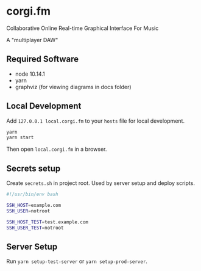 # corgi.fm
Collaborative Online Real-time Graphical Interface For Music

A "multiplayer DAW"

## Required Software
- node 10.14.1
- yarn
- graphviz (for viewing diagrams in docs folder)

## Local Development
Add `127.0.0.1 local.corgi.fm` to your `hosts` file for local development.

```bash
yarn
yarn start
```

Then open `local.corgi.fm` in a browser.

## Secrets setup
Create `secrets.sh` in project root.
Used by server setup and deploy scripts.

```bash
#!/usr/bin/env bash

SSH_HOST=example.com
SSH_USER=notroot

SSH_HOST_TEST=test.example.com
SSH_USER_TEST=notroot
```

## Server Setup
Run `yarn setup-test-server` or `yarn setup-prod-server`.

